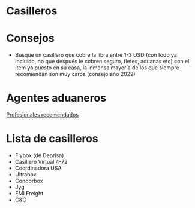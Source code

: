 # Casilleros

# Consejos

- Busque un casillero que cobre la libra entre 1-3 USD (con todo ya incluido, no que después le cobren seguro, fletes, aduanas etc) con el ítem ya puesto en su casa, la inmensa mayoría de los que siempre recomiendan son muy caros (consejo año 2022)

# Agentes aduaneros

[Profesionales recomendados](Profesionales%20recomendados%2052e05c95ab274469b52150f501f9ef3e.md)

# Lista de casilleros

- Flybox (de Deprisa)
- Casillero Virtual 4-72
- Coordinadora USA
- Ultrabox
- Condorbox
- Jyg
- EMI Freight
- C&C